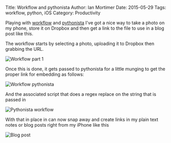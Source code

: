 Title: Workflow and pythonista
Author: Ian Mortimer
Date: 2015-05-29
Tags: workflow, python, iOS
Category: Productivity

Playing with [workflow](http://my.workflow.is) and [pythonista](http://omz-software.com/pythonista/) I've got a nice way to take a photo on my phone, store it on Dropbox and then get a link to the file to use in a blog post like this. 

The workflow starts by selecting a photo, uploading it to Dropbox then grabbing the URL. 

![Workflow part 1](https://dl.dropboxusercontent.com/s/0lqenwh1kdrz87q/IMG_1846.png?dl=0)

Once this is done, it gets passed to pythonista for a little munging to get the proper link for embedding as follows:

![Workflow pythonista ](https://dl.dropboxusercontent.com/s/txq7udtz747iqsi/IMG_1847.png?dl=0)

And the associated script that does a regex replace on the string that is passed in

![Pythonista workflow](https://dl.dropboxusercontent.com/s/b5yuysg4hp898cp/IMG_1845.png?dl=0)

With that in place in can now snap away and create links in my plain text notes or blog posts right from my iPhone like this 

![Blog post](https://dl.dropboxusercontent.com/s/7rf7suzghfjigtx/IMG_1848.png?dl=0)
